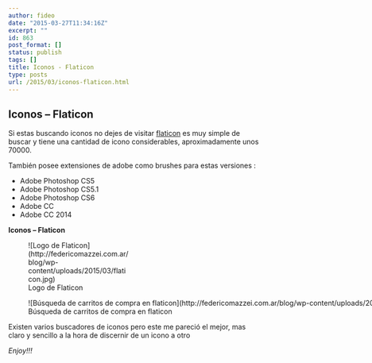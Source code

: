 ```yaml
---
author: fideo
date: "2015-03-27T11:34:16Z"
excerpt: ""
id: 863
post_format: []
status: publish
tags: []
title: Iconos - Flaticon
type: posts
url: /2015/03/iconos-flaticon.html
---
```

Iconos – Flaticon
-----------------

Si estas buscando iconos no dejes de visitar [flaticon](http://www.flaticon.com/ "falticon") es muy simple de buscar y tiene una cantidad de icono considerables, aproximadamente unos 70000.

También posee extensiones de adobe como brushes para estas versiones :

- Adobe Photoshop CS5
- Adobe Photoshop CS5.1
- Adobe Photoshop CS6
- Adobe CC
- Adobe CC 2014

**Iconos – Flaticon**

<figure aria-describedby="caption-attachment-1037" class="wp-caption alignleft" id="attachment_1037" style="width: 202px">![Logo de Flaticon](http://federicomazzei.com.ar/blog/wp-content/uploads/2015/03/flaticon.jpg)<figcaption class="wp-caption-text" id="caption-attachment-1037">Logo de Flaticon</figcaption></figure>

<figure aria-describedby="caption-attachment-1039" class="wp-caption alignleft" id="attachment_1039" style="width: 1344px">![Búsqueda de carritos de compra en flaticon](http://federicomazzei.com.ar/blog/wp-content/uploads/2015/03/flaticon_add_to_cart.jpg)<figcaption class="wp-caption-text" id="caption-attachment-1039">Búsqueda de carritos de compra en flaticon</figcaption></figure>

Existen varios buscadores de iconos pero este me pareció el mejor, mas claro y sencillo a la hora de discernir de un icono a otro

*Enjoy!!!*
